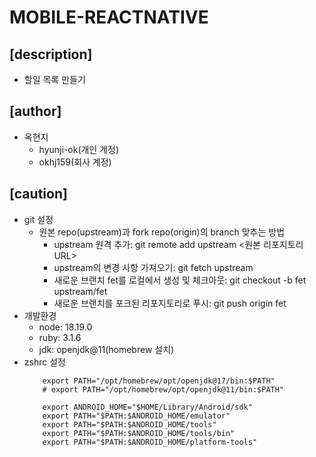 # MOBILE-REACTNATIVE

## [description]
- 할일 목록 만들기

## [author]
- 옥현지
    - hyunji-ok(개인 계정)
    - okhj159(회사 계정)

## [caution]
- git 설정
    - 원본 repo(upstream)과 fork repo(origin)의 branch 맞추는 방법 
        - upstream 원격 추가: git remote add upstream <원본 리포지토리 URL>
        - upstream의 변경 사항 가져오기: git fetch upstream
        - 새로운 브랜치 fet를 로컬에서 생성 및 체크아웃: git checkout -b fet upstream/fet
        - 새로운 브랜치를 포크된 리포지토리로 푸시: git push origin fet
- 개발환경
    - node: 18.19.0
    - ruby: 3.1.6
    - jdk: openjdk@11(homebrew 설치)
- zshrc 설정
    ```
        export PATH="/opt/homebrew/opt/openjdk@17/bin:$PATH"
        # export PATH="/opt/homebrew/opt/openjdk@11/bin:$PATH"

        export ANDROID_HOME="$HOME/Library/Android/sdk"
        export PATH="$PATH:$ANDROID_HOME/emulator"
        export PATH="$PATH:$ANDROID_HOME/tools"
        export PATH="$PATH:$ANDROID_HOME/tools/bin"
        export PATH="$PATH:$ANDROID_HOME/platform-tools"
    ```